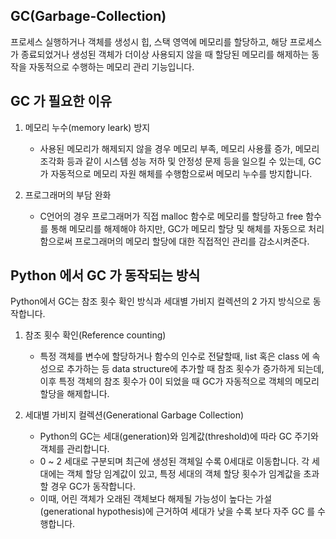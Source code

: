 ## GC(Garbage-Collection)
프로세스 실행하거나 객체를 생성시 힙, 스택 영역에 메모리를 할당하고, 해당 프로세스가 종료되었거나 생성된 객체가 더이상 사용되지 않을 때 할당된 메모리를 해제하는 동작을 자동적으로 수행하는 메모리 관리 기능입니다.

## GC 가 필요한 이유
1. 메모리 누수(memory leark) 방지
    - 사용된 메모리가 해제되지 않을 경우 메모리 부족, 메모리 사용률 증가, 메모리 조각화 등과 같이 시스템 성능 저하 및 안정성 문제 등을 일으킬 수 있는데, GC가 자동적으로 메모리 자원 해체를 수행함으로써 메모리 누수를 방지합니다.

2. 프로그래머의 부담 완화
    - C언어의 경우 프로그래머가 직접 malloc 함수로 메모리를 할당하고 free 함수를 통해 메모리를 해제해야 하지만, GC가 메모리 할당 및 해체를 자동으로 처리함으로써 프로그래머의 메모리 할당에 대한 직접적인 관리를 감소시켜준다.

## Python 에서 GC 가 동작되는 방식
Python에서 GC는 참조 횟수 확인 방식과 세대별 가비지 컬렉션의 2 가지 방식으로 동작합니다.

1. 참조 횟수 확인(Reference counting)
    - 특정 객체를 변수에 할당하거나 함수의 인수로 전달할때, list 혹은 class 에 속성으로 추가하는 등 data structure에 추가할 때 참조 횟수가 증가하게 되는데, 이후 특정 객체의 참조 횟수가 0이 되었을 때 GC가 자동적으로 객체의 메모리 할당을 해제합니다.

2. 세대별 가비지 컬렉션(Generational Garbage Collection)
    - Python의 GC는 세대(generation)와 임계값(threshold)에 따라 GC 주기와 객체를 관리합니다. 
    - 0 ~ 2 세대로 구분되며 최근에 생성된 객체일 수록 0세대로 이동합니다. 각 세대에는 객체 할당 임계값이 있고, 특정 세대의 객체 할당 횟수가 임계값을 초과할 경우 GC가 동작합니다. 
    - 이때, 어린 객체가 오래된 객체보다 해제될 가능성이 높다는 가설(generational hypothesis)에 근거하여 세대가 낮을 수록 보다 자주 GC 를 수행합니다.
